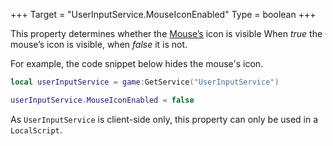 +++
Target = "UserInputService.MouseIconEnabled"
Type = boolean
+++

This property determines whether the [Mouse’s](https://developer.roblox.com/api-reference/class/Mouse) icon is visible When *true* the mouse’s icon is visible, when *false* it is not.For example, the code snippet below hides the mouse's icon.```lualocal userInputService = game:GetService("UserInputService")userInputService.MouseIconEnabled = false```As `UserInputService` is client-side only, this property can only be used in a `LocalScript`.